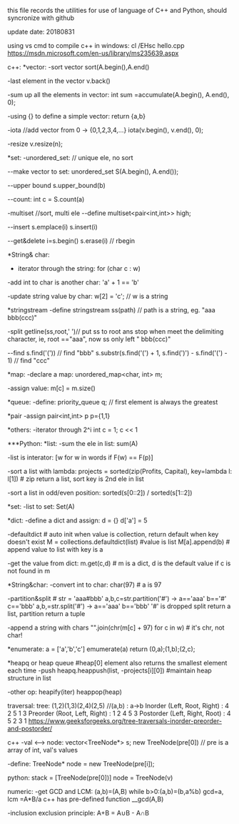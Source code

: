this file records the utilities for use of language of C++ and Python,
should syncronize with github

update date: 20180831

using vs cmd to compile c++ in windows:
cl /EHsc hello.cpp   https://msdn.microsoft.com/en-us/library/ms235639.aspx

c++:
*vector:
-sort vector
sort(A.begin(),A.end()

-last element in the vector
v.back()

-sum up all the elements in vector: 
int sum =accumulate(A.begin(), A.end(), 0);

-using {} to define a simple vector:
return {a,b}

-iota  //add vector from 0  -> {0,1,2,3,4,...}
 iota(v.begin(), v.end(), 0);
 
 -resize
 v.resize(n);

*set:
-unordered_set:   // unique ele, no sort

--make vector to set:
unordered_set<int> S(A.begin(), A.end());

--upper bound
s.upper_bound(b)

--count:
int c = S.count(a)
 
-multiset  //sort, multi ele 
--define
multiset<pair<int,int>> high;

--insert
s.emplace(i)
s.insert(i)

--get&delete
i=s.begin() s.erase(i) // rbegin

*String& char:
- iterator through the string:
for (char c : w)

-add int to char is another char:
'a' + 1 == 'b'

-update string value by char:
w[2] = 'c'; // w is a string

*stringstream
-define
stringstream ss(path) // path is a string, eg. "aaa bbb(ccc)"

-split
getline(ss,root,' ')// put ss to root ans stop when meet the delimiting character, ie, root =="aaa", now ss only left " bbb(ccc)"

--find
s.find('(')) // find "bbb"
s.substr(s.find('(') + 1, s.find(')') - s.find('(') - 1)  // find "ccc"

*map:
-declare a map:
unordered_map<char, int> m;

-assign value:
m[c] = m.size()

*queue:
-define:
priority_queue<int> q; // first element is always the greatest 

*pair 
-assign
pair<int,int> p
p={1,1}

*others:
-iterator through 2^i
int c = 1; c << 1

***Python:
*list:
-sum the ele in list:
sum(A)

-list is interator:
[w for w in words if F(w) == F(p)]

-sort a list with lambda:
projects = sorted(zip(Profits, Capital), key=lambda l: l[1]) # zip return a list, sort key is 2nd ele in list

-sort a list in odd/even position:
sorted(s[0::2]) / sorted(s[1::2])

*set:
-list to set:
Set(A)

*dict:
-define a dict and assign:
d = {}  d['a'] = 5

-defaultdict  # auto init when value is collection, return default when key doesn't exist
M = collections.defaultdict(list) #value is list
M[a].append(b) # append value to list with key is a  

-get the value from dict:
m.get(c,d) # m is a dict, d is the default value if c is not found in m

*String&char:
-convert int to char:
char(97) # a is 97

-partition&split # str = 'aaa#bbb'
a,b,c=str.partition('#') -> a=='aaa' b=='#' c=='bbb'
a,b,=str.split('#') -> a=='aaa' b=='bbb' '#' is dropped
split return a list, partition return a tuple

-append a string with chars
"".join(chr(m[c] + 97) for c in w)  # it's chr, not char!

*enumerate:
a = ['a','b','c'] 
emumerate(a) return (0,a);(1,b);(2,c);

*heapq or heap queue #heap[0] element also returns the smallest element each time
-push
heapq.heappush(list, -projects[i][0]) #maintain heap structure in list

-other op:
heapify(iter)
heappop(heap)


traversal:
tree: (1,2)(1,3)(2,4)(2,5) //(a,b) : a->b
Inorder (Left, Root, Right) : 4 2 5 1 3
Preorder (Root, Left, Right) : 1 2 4 5 3
Postorder (Left, Right, Root) : 4 5 2 3 1
https://www.geeksforgeeks.org/tree-traversals-inorder-preorder-and-postorder/

c++ 
-val <--> node:
vector<TreeNode*> s;
new TreeNode(pre[0])  // pre is a array of int, val's values

-define:
TreeNode* node = new TreeNode(pre[i]);

python:
stack = [TreeNode(pre[0])]
node = TreeNode(v)


numeric:
-get GCD and LCM:
(a,b)=(A,B) while b>0:(a,b)=(b,a%b)
gcd=a, lcm =A*B/a
c++ has pre-defined function __gcd(A,B)

-inclusion exclusion principle:
A+B = A∪B - A∩B
